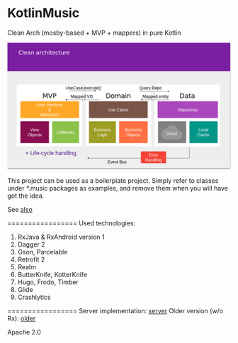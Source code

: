 # KotlinMusic

Clean Arch  (mosby-based + MVP + mappers) in pure Kotlin

![alt tag](https://github.com/orcchg/RxMusic/blob/master/cleanArch2.png)

This project can be used as a boilerplate project. Simply refer to classes under *.music packages
as examples, and remove them when you will have got the idea.

See [also](https://www.reddit.com/r/androiddev/comments/50ekvt/realm_and_clean_architecture/)

=================
Used technologies:

1. RxJava & RxAndroid version 1
2. Dagger 2
3. Gson, Parcelable
4. Retrofit 2
5. Realm
6. ButterKnife, KotterKnife
7. Hugo, Frodo, Timber
8. Glide
9. Crashlytics


=================
Server implementation: [server](https://github.com/orcchg/MusicSquareServer)
Older version (w/o Rx): [older](https://github.com/orcchg/MusicSquare_MVP)

Apache 2.0
